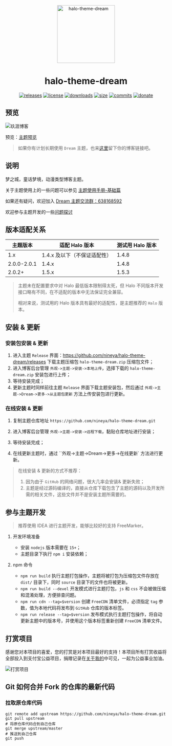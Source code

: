 <!--
 * @Author: ActingCute酱 rem486@qq.com
 * @Date: 2022-10-02 13:38:43
 * @LastEditors: ActingCute酱 rem486@qq.com
 * @LastEditTime: 2023-02-21 00:27:02
 * @FilePath: \halo-theme-dream\README.md
 * @Description: 说明
-->
<p align="center">
<img src="https://cdn.jsdelivr.net/gh/nineya/halo-theme-dream/screenshot.png" alt="halo-theme-dream" width="180">
</p>
<h1 align="center">halo-theme-dream</h1>

<p align="center">
<a href="https://github.com/nineya/halo-theme-dream/releases"><img alt="releases" src="https://img.shields.io/github/release/nineya/halo-theme-dream.svg?style=flat-square"/></a>
<a href="https://github.com/nineya/halo-theme-dream/blob/master/LICENSE"><img alt="license" src="https://img.shields.io/github/license/nineya/halo-theme-dream?style=flat-square"/></a>
<a href="https://github.com/nineya/halo-theme-dream/releases"><img alt="downloads" src="https://img.shields.io/github/downloads/nineya/halo-theme-dream/total.svg?style=flat-square"/></a>
<a href="https://github.com/nineya/halo-theme-dream/releases"><img alt="size" src="https://img.shields.io/github/languages/code-size/nineya/halo-theme-dream?style=flat-square"/></a>
<a href="https://github.com/nineya/halo-theme-dream/commits"><img alt="commits" src="https://img.shields.io/github/last-commit/nineya/halo-theme-dream.svg?style=flat-square"/></a>
<a href="https://github.com/nineya/halo-theme-dream#donate"><img alt="donate" src="https://img.shields.io/badge/$-donate-ff69b4.svg?style=flat-square"/></a>
</p>

## 预览

![玖涯博客](https://cdn.jsdelivr.net/gh/nineya/halo-theme-dream@master/preview.png)

预览：[主题预览](https://github.com/nineya/halo-theme-dream/discussions/72)

> 如果你有计划长期使用 `Dream` 主题，也来[这里](https://github.com/nineya/halo-theme-dream/discussions/72)留下你的博客链接吧。

## 说明

梦之城，童话梦境，动漫类型博客主题。

关于主题使用上的一些问题可以参见 [主题使用手册-基础篇](https://blog.nineya.com/archives/94.html)

如果还有疑问，欢迎加入 <a target="_blank" href="https://qm.qq.com/cgi-bin/qm/qr?k=X7p7Bs21cgtkQ0dRfzmBsuWqNNQc10hn&jump_from=webapi">Dream 主题交流群：638168592</a>

欢迎参与主题开发的一些<a href="https://github.com/nineya/halo-theme-dream/discussions">问题探讨</a>

## 版本适配关系

| 主题版本    | 适配 Halo 版本               | 测试用 Halo 版本 |
| ----------- | ---------------------------- | ---------------- |
| 1.x         | 1.4.x 及以下（不保证适配性） | 1.4.8            |
| 2.0.0-2.0.1 | 1.4.x                        | 1.4.8            |
| 2.0.2+      | 1.5.x                        | 1.5.3            |

> 主题未在配置要求中对 Halo 最低版本限制得太死，但 Halo 不同版本开发接口略有不同，在不适配的版本中无法保证完全兼容。
>
> 相对来说，测试用的 Halo 版本具有最好的适配性，是主题推荐的 `Halo` 版本。

## 安装 & 更新

### 安装包安装 & 更新

1. 进入主题 `Release` 界面：https://github.com/nineya/halo-theme-dream/releases 下载主题压缩包 `halo-theme-dream.zip` 压缩包文件；
2. 进入博客后台管理 `外观->主题->安装->本地上传`，选择下载的 `halo-theme-dream.zip` 安装包进行上传；
3. 等待安装完成；
4. 更新主题时同样前往主题 `Release` 界面下载主题安装包，然后通过 `外观->主题->Dream->更多->从主题包更新` 方法上传安装包进行更新。

### 在线安装 & 更新

1. 复制主题仓库地址 `https://github.com/nineya/halo-theme-dream.git`

2. 进入博客后台管理 `外观->主题->安装->远程下载`，黏贴仓库地址进行安装；
3. 等待安装完成；
4. 在线更新主题时，通过 ``外观->主题->Dream->更多->在线更新` 方法进行更新。

> 在线安装 & 更新的方式不推荐：
>
> 1. 因为由于 `GitHub` 的网络问题，很大几率会安装& 更新失败；
> 2. 主题是经过源码编译的，直接从仓库下载包含了主题的源码以及开发所需的相关文件，这些文件并不是安装主题所需要的。

## 参与主题开发

> 推荐使用 IDEA 进行主题开发，能够比较好的支持 FreeMarker。

1. 开发环境准备

   - 安装 `nodejs` 版本需要在 `15+`；
   - 主题目录下执行 `npm i` 安装依赖；

2. npm 命令
   - `npm run build` 执行主题打包操作，主题将被打包为压缩包文件存放在 `dist/` 目录下，同时 `source` 目录下的文件也将被更新。
   - `npm run build --devel` 开发模式进行主题打包，`js` 和 `css` 不会被做压缩和混淆处理，方便排查问题。
   - `npm run cdn --tag=$version` 创建 `FreeCDN` 清单文件，必须指定 `tag` 参数，值为本地代码将发布到 `GitHub` 仓库的版本标签。
   - `npm run release --tag=$version` 发布模式执行主题打包操作，将自动更新主题中的版本号，并使用这个版本标签重新创建 `FreeCDN` 清单文件。

## 打赏项目

感谢您对本项目的喜爱，您的打赏是对本项目最好的支持！本项目所有打赏收益将全部投入到支付宝公益项目，捐赠记录在[关于我的](https://blog.nineya.com/about)中可见，一起为公益事业加油。

![打赏项目](https://blog.nineya.com/upload/2022/08/funding.png)

## Git 如何合并 Fork 的仓库的最新代码

### 拉取原仓库代码

    git remote add upstream https://github.com/nineya/halo-theme-dream.git
    git pull upstream
    # 将原仓库代码合到自己仓库
    git merge upstream/master
    # 推送到自己仓库
    git push

